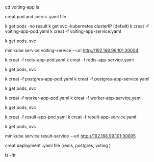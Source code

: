 cd voiting-app
ls

creat pod and servis .yaml file

k get pods
-no result
k get svc
-kubernetes clusterIP (defaılt)
k creat -f voiting-app-pod.yaml
k creat -f voiting-app-service.yaml

k get pods, svc

minikube service voiting-service --url
http://192.168.99.101:30004

k creat -f redis-app-pod.yaml
k creat -f redis-app-service.yaml

k get pods, svc

k creat -f postgres-app-pod.yaml
k creat -f postgres-app-service.yaml

k get pods, svc

k creat -f worker-app-pod.yaml
k creat -f worker-app-service.yaml

k get pods, svc

k creat -f result-app-pod.yaml
k creat -f result-app-service.yaml

k get pods, svc

minikube service result-service --url
http://192.168.99.101:30005

creat deployment .yaml file  (redis, postgres, voting )

ls -ltr


